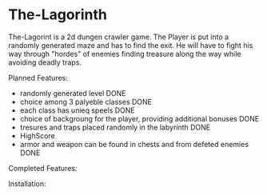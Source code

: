 # The-Lagorinth

The-Lagorint is a 2d dungen crawler game. The Player is put into a randomly generated maze and has to find the exit.
He will have to fight his way through "hordes" of enemies finding treasure along the way while avoiding deadly traps.

Planned Features:
- randomly generated level 															DONE
- choice among 3 palyeble classes 													DONE
- each class has unieq speels														DONE
- choice of backgroung for the player, providing additional bonuses 				DONE
- tresures and traps placed randomly in the labyrinth 								DONE
- HighScore 																		
- armor and weapon can be found in chests and from defeted enemies 					DONE


Completed Features:


Installation:
